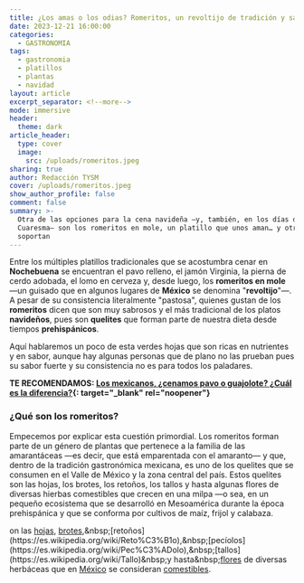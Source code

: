 ```yaml
---
title: ¿Los amas o los odias? Romeritos, un revoltijo de tradición y sabor
date: 2023-12-21 16:00:00
categories:
  - GASTRONOMIA
tags:
  - gastronomia
  - platillos
  - plantas
  - navidad
layout: article
excerpt_separator: <!--more-->
mode: immersive
header:
  theme: dark
article_header:
  type: cover
  image:
    src: /uploads/romeritos.jpeg
sharing: true
author: Redacción TYSM
cover: /uploads/romeritos.jpeg
show_author_profile: false
comment: false
summary: >-
  Otra de las opciones para la cena navideña —y, también, en los días de la
  Cuaresma— son los romeritos en mole, un platillo que unos aman… y otros no
  soportan
---
```

Entre los múltiples platillos tradicionales que se acostumbra cenar en **Nochebuena** se encuentran el pavo relleno, el jamón Virginia, la pierna de cerdo adobada, el lomo en cerveza y, desde luego, los **romeritos en mole** —un guisado que en algunos lugares de **México** se denomina "**revoltijo**"—. A pesar de su consistencia literalmente "pastosa", quienes gustan de los **romeritos** dicen que son muy sabrosos y el más tradicional de los platos **navideños**, pues son **quelites** que forman parte de nuestra dieta desde tiempos **prehispánicos**.

Aquí hablaremos un poco de esta verdes hojas que son ricas en nutrientes y en sabor, aunque hay algunas personas que de plano no las prueban pues su sabor fuerte y su consistencia no es para todos los paladares.

**TE RECOMENDAMOS: [Los mexicanos, ¿cenamos pavo o guajolote? ¿Cuál es la diferencia?](https://blog.tonoysumariachi.com/gastronomia/2023/12/20/los-mexicanos-cenamos-pavo-o-guajolote-cu%C3%A1l-es-la-diferencia.html){: target="_blank" rel="noopener"}**

### ¿Qué son los romeritos?

Empecemos por explicar esta cuestión primordial. Los romeritos forman parte de un género de plantas que pertenece a la familia de las amarantáceas —es decir, que está emparentada con el amaranto— y que, dentro de la tradición gastronómica mexicana, es uno de los quelites que se consumen en el Valle de México y la zona central del país. Estos quelites son las hojas, los brotes, los retoños, los tallos y hasta algunas flores de diversas hierbas comestibles que crecen en una milpa —o sea, en un pequeño ecosistema que se desarrolló en Mesoamérica durante la época prehispánica y que se conforma por cultivos de maíz, frijol y calabaza.



on las&nbsp;[hojas](https://es.wikipedia.org/wiki/Hoja),&nbsp;[brotes](https://es.wikipedia.org/wiki/Brote_&#40;bot%C3%A1nica&#41;),&nbsp;[retoños](https://es.wikipedia.org/wiki/Reto%C3%B1o),&nbsp;[pecíolos](https://es.wikipedia.org/wiki/Pec%C3%ADolo),&nbsp;[tallos](https://es.wikipedia.org/wiki/Tallo)&nbsp;y hasta&nbsp;[flores](https://es.wikipedia.org/wiki/Flor)&nbsp;de diversas herbáceas que en&nbsp;[México](https://es.wikipedia.org/wiki/M%C3%A9xico)&nbsp;se consideran&nbsp;[comestibles](https://es.wikipedia.org/wiki/Comestible).&nbsp;